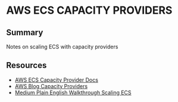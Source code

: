 # AWS ECS CAPACITY PROVIDERS

## Summary

Notes on scaling ECS with capacity providers

## Resources

- [AWS ECS Capacity Provider Docs](https://docs.aws.amazon.com/AmazonECS/latest/developerguide/cluster-capacity-providers.html)
- [AWS Blog Capacity Providers](https://aws.amazon.com/blogs/containers/deep-dive-on-amazon-ecs-cluster-auto-scaling/)
- [Medium Plain English Walkthrough Scaling ECS](https://aws.plainenglish.io/auto-scaling-aws-ecs-service-with-our-own-cluster-capacity-provider-84f4b64a69ff)

